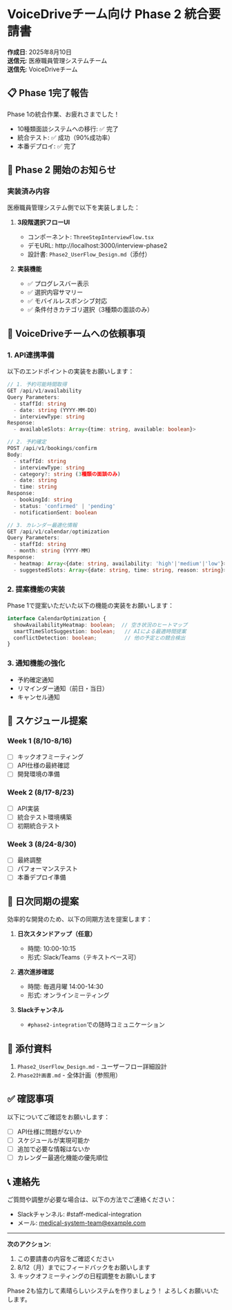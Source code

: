 # VoiceDriveチーム向け Phase 2 統合要請書

**作成日**: 2025年8月10日  
**送信元**: 医療職員管理システムチーム  
**送信先**: VoiceDriveチーム

## 📋 Phase 1完了報告

Phase 1の統合作業、お疲れさまでした！
- 10種類面談システムへの移行: ✅ 完了
- 統合テスト: ✅ 成功（90%成功率）
- 本番デプロイ: ✅ 完了

## 🚀 Phase 2 開始のお知らせ

### 実装済み内容
医療職員管理システム側で以下を実装しました：

1. **3段階選択フローUI**
   - コンポーネント: `ThreeStepInterviewFlow.tsx`
   - デモURL: http://localhost:3000/interview-phase2
   - 設計書: `Phase2_UserFlow_Design.md`（添付）

2. **実装機能**
   - ✅ プログレスバー表示
   - ✅ 選択内容サマリー
   - ✅ モバイルレスポンシブ対応
   - ✅ 条件付きカテゴリ選択（3種類の面談のみ）

## 🤝 VoiceDriveチームへの依頼事項

### 1. API連携準備
以下のエンドポイントの実装をお願いします：

```typescript
// 1. 予約可能時間取得
GET /api/v1/availability
Query Parameters:
  - staffId: string
  - date: string (YYYY-MM-DD)
  - interviewType: string
Response:
  - availableSlots: Array<{time: string, available: boolean}>

// 2. 予約確定
POST /api/v1/bookings/confirm
Body:
  - staffId: string
  - interviewType: string
  - category?: string (3種類の面談のみ)
  - date: string
  - time: string
Response:
  - bookingId: string
  - status: 'confirmed' | 'pending'
  - notificationSent: boolean

// 3. カレンダー最適化情報
GET /api/v1/calendar/optimization
Query Parameters:
  - staffId: string
  - month: string (YYYY-MM)
Response:
  - heatmap: Array<{date: string, availability: 'high'|'medium'|'low'}>
  - suggestedSlots: Array<{date: string, time: string, reason: string}>
```

### 2. 提案機能の実装

Phase 1で提案いただいた以下の機能の実装をお願いします：

```typescript
interface CalendarOptimization {
  showAvailabilityHeatmap: boolean;  // 空き状況のヒートマップ
  smartTimeSlotSuggestion: boolean;   // AIによる最適時間提案
  conflictDetection: boolean;         // 他の予定との競合検出
}
```

### 3. 通知機能の強化
- 予約確定通知
- リマインダー通知（前日・当日）
- キャンセル通知

## 📅 スケジュール提案

### Week 1 (8/10-8/16)
- [ ] キックオフミーティング
- [ ] API仕様の最終確認
- [ ] 開発環境の準備

### Week 2 (8/17-8/23)
- [ ] API実装
- [ ] 統合テスト環境構築
- [ ] 初期統合テスト

### Week 3 (8/24-8/30)
- [ ] 最終調整
- [ ] パフォーマンステスト
- [ ] 本番デプロイ準備

## 🔄 日次同期の提案

効率的な開発のため、以下の同期方法を提案します：

1. **日次スタンドアップ（任意）**
   - 時間: 10:00-10:15
   - 形式: Slack/Teams（テキストベース可）

2. **週次進捗確認**
   - 時間: 毎週月曜 14:00-14:30
   - 形式: オンラインミーティング

3. **Slackチャンネル**
   - `#phase2-integration`での随時コミュニケーション

## 📎 添付資料

1. `Phase2_UserFlow_Design.md` - ユーザーフロー詳細設計
2. `Phase2計画書.md` - 全体計画（参照用）

## ✅ 確認事項

以下についてご確認をお願いします：

- [ ] API仕様に問題がないか
- [ ] スケジュールが実現可能か
- [ ] 追加で必要な情報はないか
- [ ] カレンダー最適化機能の優先順位

## 📞 連絡先

ご質問や調整が必要な場合は、以下の方法でご連絡ください：
- Slackチャンネル: #staff-medical-integration
- メール: medical-system-team@example.com

---

**次のアクション**: 
1. この要請書の内容をご確認ください
2. 8/12（月）までにフィードバックをお願いします
3. キックオフミーティングの日程調整をお願いします

Phase 2も協力して素晴らしいシステムを作りましょう！
よろしくお願いいたします。